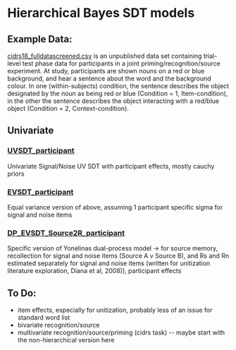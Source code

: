 # Hierarchical Bayes SDT models

## Example Data:
[cidrs18_fulldatascreened.csv](cidrs18_fulldatascreened.csv) is an unpublished data set containing trial-level test phase data for participants in a joint priming/recognition/source experiment. At study, participants are shown nouns on a red or blue background, and hear a sentence about the word and the background colour. In one (within-subjects) condition, the sentence describes the object designated by the noun as being red or blue (Condition = 1, Item-condition), in the other the sentence describes the object interacting with a red/blue object (Condition = 2, Context-condition).

## Univariate
### [UVSDT_participant](Univariate/UVSDT_participant.stan)

Univariate Signal/Noise UV SDT with participant effects, mostly cauchy priors

### [EVSDT_participant](Univariate/EVSDT_participant.stan)

Equal variance version of above, assuming 1 participant specific sigma for signal and noise items

### [DP_EVSDT_Source2R_participant](Univariate/DP_EVSDT_Source2R_participant.stan)

Specific version of Yonelinas dual-process model -> for source memory, recollection for signal and noise items (Source A v Source B), and Rs and Rn estimated separately for signal and noise items (written for unitization literature exploration, Diana et al, 2008)), participant effects

## To Do:

* item effects, especially for unitization, probably less of an issue for standard word list
* bivariate recognition/source
* multivariate recognition/source/priming (cidrs task) -- maybe start with the non-hierarchical version here
